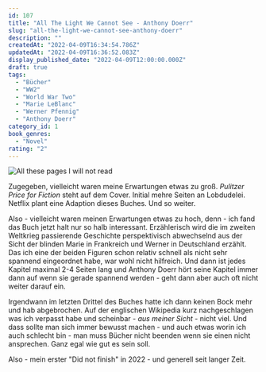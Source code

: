 ```yaml
---
id: 107
title: "All The Light We Cannot See - Anthony Doerr"
slug: "all-the-light-we-cannot-see-anthony-doerr"
description: ""
createdAt: "2022-04-09T16:34:54.786Z"
updatedAt: "2022-04-09T16:36:52.083Z"
display_published_date: "2022-04-09T12:00:00.000Z"
draft: true
tags:
  - "Bücher"
  - "WW2"
  - "World War Two"
  - "Marie LeBlanc"
  - "Werner Pfennig"
  - "Anthony Doerr"
category_id: 1
book_genres:
  - "Novel"
rating: "2"
---
```


![All these pages I will not read](https://res.cloudinary.com/dlsll9dkn/image/upload/v1649514256/photo_2022_04_09_16_23_49_2b7198995c.jpg)

Zugegeben, vielleicht waren meine Erwartungen etwas zu groß. *Pulitzer Price for Fiction* steht auf dem Cover. Initial mehre Seiten an Lobdudelei. Netflix plant eine Adaption dieses Buches. Und so weiter. 

Also - vielleicht waren meinen Erwartungen etwas zu hoch, denn - ich fand das Buch jetzt halt nur so halb interessant. Erzählerisch wird die im zweiten Weltkrieg passierende Geschichte perspektivisch abwechselnd aus der Sicht der blinden Marie in Frankreich und Werner in Deutschland erzählt. Das ich eine der beiden Figuren schon relativ schnell als nicht sehr spannend eingeordnet habe, war wohl nicht hilfreich. Und dann ist jedes Kapitel maximal 2-4 Seiten lang und Anthony Doerr hört seine Kapitel immer dann auf wenn sie gerade spannend werden - geht dann aber auch oft nicht weiter darauf ein. 

Irgendwann im letzten Drittel des Buches hatte ich dann keinen Bock mehr und hab abgebrochen. Auf der englischen Wikipedia kurz nachgeschlagen was ich verpasst habe und scheinbar - *aus meiner Sicht* - nicht viel. Und dass sollte man sich immer bewusst machen - und auch etwas worin ich auch schlecht bin - man muss Bücher nicht beenden wenn sie einen nicht ansprechen. Ganz egal wie gut es sein soll. 

Also - mein erster "Did not finish" in 2022 - und generell seit langer Zeit. 
